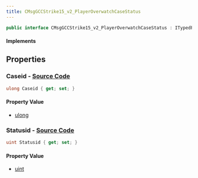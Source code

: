 ```yaml
---
title: CMsgGCCStrike15_v2_PlayerOverwatchCaseStatus
---
```


```csharp
public interface CMsgGCCStrike15_v2_PlayerOverwatchCaseStatus : ITypedProtobuf<CMsgGCCStrike15_v2_PlayerOverwatchCaseStatus>, INativeHandle
```

#### Implements

## Properties

### **Caseid** - [Source Code](https://github.com/swiftly-solution/swiftlys2/blob/main/managed/src/SwiftlyS2.Generated/Protobufs/Interfaces/CMsgGCCStrike15_v2_PlayerOverwatchCaseStatus.cs#L13)

```csharp
ulong Caseid { get; set; }
```

#### Property Value

- [ulong](https://learn.microsoft.com/dotnet/api/system.uint64)

### **Statusid** - [Source Code](https://github.com/swiftly-solution/swiftlys2/blob/main/managed/src/SwiftlyS2.Generated/Protobufs/Interfaces/CMsgGCCStrike15_v2_PlayerOverwatchCaseStatus.cs#L16)

```csharp
uint Statusid { get; set; }
```

#### Property Value

- [uint](https://learn.microsoft.com/dotnet/api/system.uint32)

